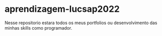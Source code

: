 # aprendizagem-lucsap2022
Nesse repositorio estara todos os meus portfolios ou desenvolvimento das minhas skills como programador.
